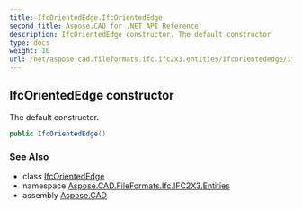 ```yaml
---
title: IfcOrientedEdge.IfcOrientedEdge
second_title: Aspose.CAD for .NET API Reference
description: IfcOrientedEdge constructor. The default constructor
type: docs
weight: 10
url: /net/aspose.cad.fileformats.ifc.ifc2x3.entities/ifcorientededge/ifcorientededge/
---
```

## IfcOrientedEdge constructor

The default constructor.

```csharp
public IfcOrientedEdge()
```

### See Also

* class [IfcOrientedEdge](../)
* namespace [Aspose.CAD.FileFormats.Ifc.IFC2X3.Entities](../../ifcorientededge/)
* assembly [Aspose.CAD](../../../)


